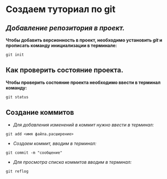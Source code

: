 # Создаем туториал по git

## _Добавление репозитория в проект._

**Чтобы добавить версионность в проект, необходимо установить *git* и прописать команду инициализации в терминале:**

```fix
git init
```

## Как проверить состояние проекта.

**Чтобы проверить состояние проекта необходимо ввести в терминал команду:**

```fix
git status
```
## Создание коммитов

- *Для добавления изменений в коммит нужно ввести в терминал:*

```fix
git add <имя файла.расширение>
```
- *Создаем коммит, вводим в терминал:*

```fix
git commit -m "сообщение"
```
- *Для просмотра списка коммитов вводим в терминал:*

```fix
git reflog
```

